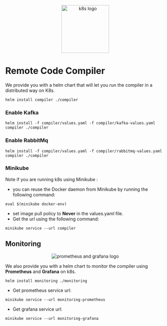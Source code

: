 <p align="center">
<img height="150px" width="150px" src="https://upload.wikimedia.org/wikipedia/commons/thumb/3/39/Kubernetes_logo_without_workmark.svg/1200px-Kubernetes_logo_without_workmark.svg.png" alt="k8s logo"/>
</p>

# Remote Code Compiler
We provide you with a helm chart that will let you run the compiler in a distributed way on K8s.

```shell
helm install compiler ./compiler
```

### Enable Kafka
```shell
helm install -f compiler/values.yaml -f compiler/kafka-values.yaml  compiler ./compiler
```

### Enable RabbitMq
```shell
helm install -f compiler/values.yaml -f compiler/rabbitmq-values.yaml  compiler ./compiler
```

### Minikube
Note if you are running k8s using Minikube :
* you can reuse the Docker daemon from Minikube by running the following command: 
```shell
eval $(minikube docker-env)
```
* set image pull policy to **Never** in the values.yaml file.
* Get the url using the following command:  
```shell
minikube service --url compiler
```

## Monitoring 


<p align="center">
<img src="https://www.mytinydc.com/images/blog/blog-prometheus+grafana.png" alt="prometheus and grafana logo"/>
</p>

We also provide you with a helm chart to monitor the compiler using **Prometheus** and **Grafana** on k8s.

```shell
helm install monitoring ./monitoring
```

* Get prometheus service url:
```shell
minikube service --url monitoring-prometheus
```

* Get grafana service url:
```shell
minikube service --url monitoring-grafana
```
